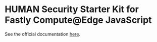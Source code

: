 # HUMAN Security Starter Kit for Fastly Compute@Edge JavaScript

See the official documentation [here](https://docs.perimeterx.com/docs/installation-fastly-js).
